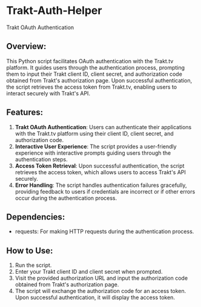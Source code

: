 # Trakt-Auth-Helper
Trakt OAuth Authentication

## Overview:
This Python script facilitates OAuth authentication with the Trakt.tv platform. It guides users through the authentication process, prompting them to input their Trakt client ID, client secret, and authorization code obtained from Trakt's authorization page. Upon successful authentication, the script retrieves the access token from Trakt.tv, enabling users to interact securely with Trakt's API.

## Features:
1. **Trakt OAuth Authentication**: Users can authenticate their applications with the Trakt.tv platform using their client ID, client secret, and authorization code.
2. **Interactive User Experience**: The script provides a user-friendly experience with interactive prompts guiding users through the authentication steps.
3. **Access Token Retrieval**: Upon successful authentication, the script retrieves the access token, which allows users to access Trakt's API securely.
4. **Error Handling**: The script handles authentication failures gracefully, providing feedback to users if credentials are incorrect or if other errors occur during the authentication process.

## Dependencies:
- requests: For making HTTP requests during the authentication process.

## How to Use:
1. Run the script.
2. Enter your Trakt client ID and client secret when prompted.
3. Visit the provided authorization URL and input the authorization code obtained from Trakt's authorization page.
4. The script will exchange the authorization code for an access token. Upon successful authentication, it will display the access token.
